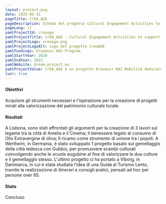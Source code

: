 ```yaml
---
layout: project.pug
date: 2025-05-31
pageTitle: CrEA_AGE
pageDescription: Scheda del progetto Cultural Engagement Activities to support a healthy AGEing in senior citizens
pageLang: it
yamlProjectId: creaage
yamlProjectTitle: CrEA_AGE - Cultural Engagement Activities to support a healthy AGEing in senior citizens
yamlProjectLogo: creaage.png
yamlProjectLogoAlt: Logo del progetto CreaAGE
yamlFundings: Erasmus+ KA2 Program
yamlStartYear: 2020
yamlEndYear: 2022
yamlWebsite: dream-project.eu
yamlProjectValue: CrEA_AGE è un progetto Erasmus+ KA1 Mobilità dedicato a persone over 65. Il progetto nasce dall’interesse per l'apprendimento individuale delle buone pratiche e delle attività già sperimentate in altri paesi europei, nell'ambito della valorizzazione del patrimonio culturale locale. 
lunr: true
---
```


#### Obiettivi

Acquisire gli strumenti necessari e l'ispirazione per la creazione di progetti mirati alla valorizzazione del patrimonio culturale locale. 

#### Risultati

A Lisbona, sono stati affrontati gli argomenti per la creazione di 3 lavori sul legame tra la città di Amelia e il Cinema; Il benessere legato al consumo di Olio Extravergine di oliva; Il ricamo come strumento di unione tra i popoli. 
A Wertheim, in Germania, è stato sviluppato 1 progetto basato sul gemellaggio della città tedesca con Gubbio, per promuovere scambi culturali coinvolgendo anche le scuole eugubine al fine di  valorizzare le due culture e il gemellaggio stesso. L'ultimo progetto ci ha portato a Viborg, in Danimarca, in cui è stata studiata l'idea di una Guida al Turismo Lento, tramite la realizzazione di  itinerari e consigli pratici, pensati ad hoc per persone over 65.

#### Stato
Concluso